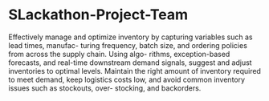 # SLackathon-Project-Team
Effectively manage and optimize inventory by capturing variables such as lead times, manufac- turing frequency, batch size, and ordering policies from across the supply chain. Using algo- rithms, exception-based forecasts, and real-time downstream demand signals, suggest and adjust inventories to optimal levels. Maintain the right amount of inventory required to meet demand, keep logistics costs low, and avoid common inventory issues such as stockouts, over- stocking, and backorders.
